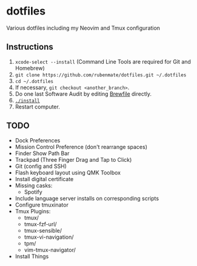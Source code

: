 # dotfiles
Various dotfiles including my Neovim and Tmux configuration

## Instructions
1. `xcode-select --install` (Command Line Tools are required for Git and Homebrew)
2. `git clone https://github.com/rubenmate/dotfiles.git ~/.dotfiles`
3. `cd ~/.dotfiles`
4. If necessary, `git checkout <another_branch>`.
5. Do one last Software Audit by editing [Brewfile](Brewfile) directly.
6. [`./install`](install)
7. Restart computer.
## TODO
- Dock Preferences
- Mission Control Preference (don't rearrange spaces)
- Finder Show Path Bar
- Trackpad (Three Finger Drag and Tap to Click) 
- Git (config and SSH)
- Flash keyboard layout using QMK Toolbox
- Install digital certificate
- Missing casks:
    - Spotify
- Include language server installs on corresponding scripts
- Configure tmuxinator
- Tmux Plugins:
    - tmux/
    - tmux-fzf-url/
    - tmux-sensible/
    - tmux-vi-navigation/
    - tpm/
    - vim-tmux-navigator/
- Install Things
